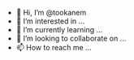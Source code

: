 - 👋 Hi, I’m @tookanem
- 👀 I’m interested in ...
- 🌱 I’m currently learning ...
- 💞️ I’m looking to collaborate on ...
- 📫 How to reach me ...

<!---
tookanem/tookanem is a ✨ special ✨ repository because its `README.md` (this file) appears on your GitHub profile.
You can click the Preview link to take a look at your changes.
--->
